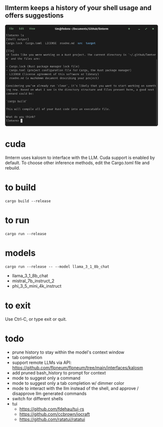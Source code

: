 ## llmterm keeps a history of your shell usage and offers suggestions
![llmterm screenshot](doc/screenshot.png)

# cuda
llmterm uses kalosm to interface with the LLM.  Cuda support is enabled by default.  To choose other inference methods, edit the Cargo.toml file and rebuild.

# to build
```
cargo build --release
```

# to run
```
cargo run --release
```

# models
```
cargo run --release -- --model llama_3_1_8b_chat
```
- llama_3_1_8b_chat
- mistral_7b_instruct_2
- phi_3_5_mini_4k_instruct

# to exit
Use Ctrl-C, or type exit or quit.

# todo
- prune history to stay within the model's context window
- tab completion
- support remote LLMs via API: https://github.com/floneum/floneum/tree/main/interfaces/kalosm
- add pruned bash_history to prompt for context
- mode to suggest only a command
- mode to suggest only a tab completion w/ dimmer color
- mode to interact with the llm instead of the shell, and approve / disapprove llm generated commands
- switch for different shells
- tui
  - https://github.com/fdehau/tui-rs
  - https://github.com/ccbrown/iocraft
  - https://github.com/ratatui/ratatui
